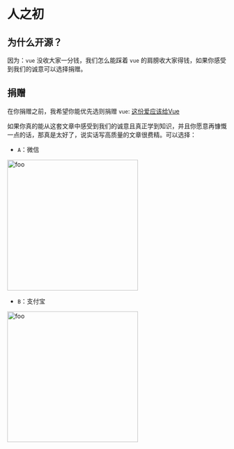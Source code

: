 # 人之初

## 为什么开源？

因为：`vue` 没收大家一分钱，我们怎么能踩着 `vue` 的肩膀收大家得钱，如果你感受到我们的诚意可以选择捐赠。

## 捐赠

在你捐赠之前，我希望你能优先选则捐赠 `vue`: [这份爱应该给Vue](https://cn.vuejs.org/support-vuejs/#One-time-Donations)

如果你真的能从这套文章中感受到我们的诚意且真正学到知识，并且你愿意再慷慨一点的话，那真是太好了，说实话写高质量的文章很费精。可以选择：

* `A`：微信

<img :src="$withBase('/weixin.jpg')" alt="foo" width="300">

* `B`：支付宝

<img :src="$withBase('/zfb.jpg')" alt="foo" width="300">

